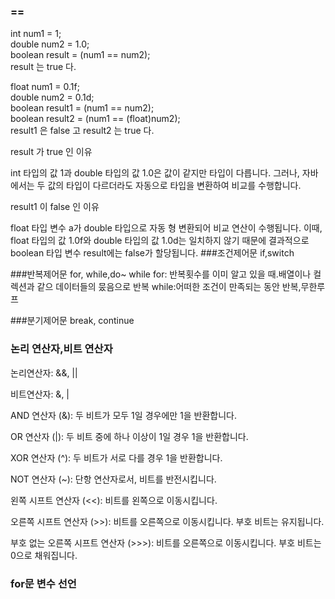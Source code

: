 ### ==
int num1 = 1;<br>
double num2 = 1.0;<br>
boolean result = (num1 == num2);<br>
result 는 true 다.

float num1 = 0.1f;<br>
double num2 = 0.1d;<br>
boolean result1 = (num1 == num2);<br>
boolean result2 = (num1 == (float)num2);<br>
result1 은 false 고 result2 는 true 다.

result 가 true 인 이유

int 타입의 값 1과 double 타입의 값 1.0은 값이 같지만 타입이 다릅니다. 
그러나, 자바에서는 두 값의 타입이 다르더라도 자동으로 타입을 변환하여 비교를 수행합니다.

result1 이 false 인 이유 

float 타입 변수 a가 double 타입으로 자동 형 변환되어 비교 연산이 수행됩니다. 이때, float 타입의 값 1.0f와 double 타입의 값 1.0d는 일치하지 않기 때문에 결과적으로 boolean 타입 변수 result에는 false가 할당됩니다.
###조건제어문
if,switch

###반복제어문
for, while,do~ while
for: 반복횟수를 이미 알고 있을 때.배열이나 컬렉션과 같으 데이터들의 뭈음으로 반복
while:어떠한 조건이 만족되는 동안 반복,무한루프

###분기제어문
break, continue

### 논리 연산자,비트 연산자
논리연산자: &&, ||

비트연산자: &, |

AND 연산자 (&): 두 비트가 모두 1일 경우에만 1을 반환합니다.

OR 연산자 (|): 두 비트 중에 하나 이상이 1일 경우 1을 반환합니다.

XOR 연산자 (^): 두 비트가 서로 다를 경우 1을 반환합니다.

NOT 연산자 (~): 단항 연산자로서, 비트를 반전시킵니다.

왼쪽 시프트 연산자 (<<): 비트를 왼쪽으로 이동시킵니다.

오른쪽 시프트 연산자 (>>): 비트를 오른쪽으로 이동시킵니다. 부호 비트는 유지됩니다.

부호 없는 오른쪽 시프트 연산자 (>>>): 비트를 오른쪽으로 이동시킵니다. 부호 비트는 0으로 채워집니다.

### for문 변수 선언

